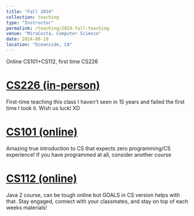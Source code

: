 ```yaml
---
title: "Fall 2024"
collection: teaching
type: "Instructor"
permalink: /teaching/2024-fall-teaching
venue: "MiraCosta, Computer Science"
date: 2024-08-19
location: "Oceanside, CA"
---
```


Online CS101+CS112, first time CS226

[CS226 (in-person)](/2024/2024-fall-cs226-2151)
======
First-time teaching this class I haven't seen in 15 years and failed the first time I took it. Wish us luck! XD

[CS101 (online)](/2024/2024-fall-cs101-2242)
======
Amazing true introduction to CS that expects zero programming/CS experience! If you have programmed at all, consider another course

[CS112 (online)](/2024/2024-fall-cs112-2008)
======
Java 2 course, can be tough online but GOALS in CS version helps with that. Stay engaged, connect with your classmates, and stay on top of each weeks materials!
